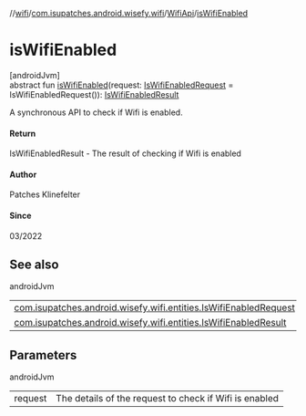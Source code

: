 //[wifi](../../../index.md)/[com.isupatches.android.wisefy.wifi](../index.md)/[WifiApi](index.md)/[isWifiEnabled](is-wifi-enabled.md)

# isWifiEnabled

[androidJvm]\
abstract fun [isWifiEnabled](is-wifi-enabled.md)(request: [IsWifiEnabledRequest](../../com.isupatches.android.wisefy.wifi.entities/-is-wifi-enabled-request/index.md) = IsWifiEnabledRequest()): [IsWifiEnabledResult](../../com.isupatches.android.wisefy.wifi.entities/-is-wifi-enabled-result/index.md)

A synchronous API to check if Wifi is enabled.

#### Return

IsWifiEnabledResult - The result of checking if Wifi is enabled

#### Author

Patches Klinefelter

#### Since

03/2022

## See also

androidJvm

| | |
|---|---|
| [com.isupatches.android.wisefy.wifi.entities.IsWifiEnabledRequest](../../com.isupatches.android.wisefy.wifi.entities/-is-wifi-enabled-request/index.md) |  |
| [com.isupatches.android.wisefy.wifi.entities.IsWifiEnabledResult](../../com.isupatches.android.wisefy.wifi.entities/-is-wifi-enabled-result/index.md) |  |

## Parameters

androidJvm

| | |
|---|---|
| request | The details of the request to check if Wifi is enabled |
